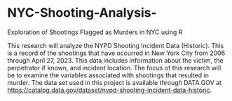 # NYC-Shooting-Analysis-
Exploration of Shootings Flagged as Murders in NYC using R

This research will analyze the NYPD Shooting Incident Data (Historic). This is a record of the shootings that have occurred in New York City from 2006 through April 27, 2023.  This data includes information about the victim, the perpetrator if known, and incident location. The focus of this research will be to examine the variables associated with shootings that resulted in murder. The data set used in this project is available through DATA.GOV at https://catalog.data.gov/dataset/nypd-shooting-incident-data-historic.
